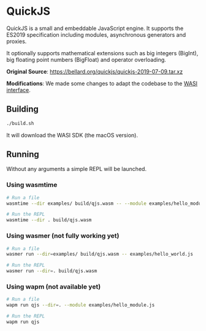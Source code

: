 # QuickJS

QuickJS is a small and embeddable JavaScript engine. It supports the ES2019 specification including modules, asynchronous generators and proxies.

It optionally supports mathematical extensions such as big integers (BigInt), big floating point numbers (BigFloat) and operator overloading.

**Original Source**: https://bellard.org/quickjs/quickjs-2019-07-09.tar.xz

**Modifications**: We made some changes to adapt the codebase to the [WASI interface](https://wapm.io/interface/wasi).

## Building

```bash
./build.sh
```

It will download the WASI SDK (the macOS version).

## Running

Without any arguments a simple REPL will be launched.

### Using wasmtime

```bash
# Run a file
wasmtime --dir examples/ build/qjs.wasm -- --module examples/hello_module.js

# Run the REPL
wasmtime --dir . build/qjs.wasm
```

### Using wasmer (not fully working yet)

```bash
# Run a file
wasmer run --dir=examples/ build/qjs.wasm -- examples/hello_world.js

# Run the REPL
wasmer run --dir=. build/qjs.wasm
```

### Using wapm (not available yet)

```bash
# Run a file
wapm run qjs --dir=. --module examples/hello_module.js

# Run the REPL
wapm run qjs
```

